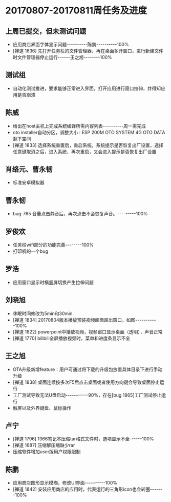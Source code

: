 # 20170807-20170811周任务及进度

## 上周已提交，但未测试问题
- 应用商店界面字体显示问题----------陈鹏----------100%
- [禅道 1836] 先打开任务栏的文件管理器，再在桌面多开窗口，进行新建文件时文件管理器停止运行------王之旭--------100%

## 测试组
- 自动化测试推进，要求能够正常进入界面，打开应用进行窗口拉伸，并得知应用是否崩溃

## 陈威
- 给出在host主机上完成系统编译所需内容列表----------周一需完成
- oto installer自动分区，调整大小 : ESP 200M   OTO SYSTEM 4G   OTO DATA 剩下空间
- [禅道 1833] 选择系统重置后，重启系统，系统提示是否恢复出厂设置，选择任意键取消之后，进入系统，再次重启，又会进入提示是否恢复出厂设置

## 肖络元、曹永韧
- 标准安卓模拟器

## 曹永韧
 - bug-765 音量点击静音后，再次点击不会恢复声音。---------100%
 
## 罗俊欢
- 任务栏wifi部分的功能完善--------100%
- 打印机的一个bug

## 罗浩
- 应用窗口显示时横竖屏切换产生拉伸问题

## 刘晓旭
- 休眠时间修改为5min和30min
- [禅道 1834] 20170804版本播放预装视频画面超出窗口，如图-----------100%
- [禅道 1822] powerpoint中播放视频，视频窗口显示桌面（透明），声音正常
- [禅道 1770] bilibili全屏播放视频时，菜单和进度条显示不全

## 王之旭
- OTA升级新增feature：用户可通过将下载的升级包放置具体目录下进行手动升级
- [禅道 1838] 桌面连续按多次F5后点击桌面或者使用方向键会导致桌面停止运行
- 工厂测试导致无法U盘启动-----------90%，存在[bug 1865]工厂测试停止运行
- 触屏以及外界键盘、鼠标操作

## 卢宁
- [禅道 1796] 1366笔记本压缩tar格式文件时，选项显示不全------100%
- [禅道 1687] 压缩解压缩缺少rar
- 压缩软件增加user版用户权限限制

## 陈鹏
- 应用商店图形显示模糊，修改UI界面----------100%
- [禅道 1842] 安装应用商店的应用时，代表运行的三角形icon也会转圈-------100%
